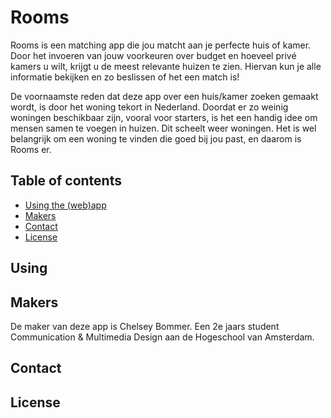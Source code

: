 # Rooms
Rooms is een matching app die jou matcht aan je perfecte huis of kamer. Door het invoeren van jouw voorkeuren over budget en hoeveel privé kamers u wilt, krijgt u de meest relevante huizen te zien. Hiervan kun je alle informatie bekijken en zo beslissen of het een match is!

De voornaamste reden dat deze app over een huis/kamer zoeken gemaakt wordt, is door het woning tekort in Nederland. Doordat er zo weinig woningen beschikbaar zijn, vooral voor starters, is het een handig idee om mensen samen te voegen in huizen. Dit scheelt weer woningen. Het is wel belangrijk om een woning te vinden die goed bij jou past, en daarom is Rooms er.  

## Table of contents
* [Using the (web)app](#Using)
* [Makers](#Makers)
* [Contact](#Contact)
* [License](#License)


## Using

## Makers

De maker van deze app is Chelsey Bommer. Een 2e jaars student Communication & Multimedia Design aan de Hogeschool van Amsterdam. 

## Contact

## License






